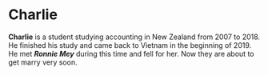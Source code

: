 # Charlie

**Charlie** is a student studying accounting in New Zealand from 2007 to 2018. He finished his study and came back to Vietnam in the beginning of 2019. He met ***Ronnie Mey*** during this time and fell for her. Now they are about to get marry very soon.